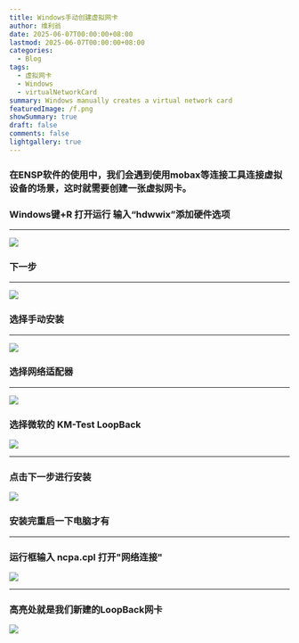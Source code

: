 ```yaml
---
title: Windows手动创建虚拟网卡
author: 维利翁
date: 2025-06-07T00:00:00+08:00
lastmod: 2025-06-07T00:00:00+08:00
categories:
  - Blog
tags:
  - 虚拟网卡
  - Windows
  - virtualNetworkCard
summary: Windows manually creates a virtual network card
featuredImage: /f.png
showSummary: true
draft: false
comments: false
lightgallery: true
---
```


### 在ENSP软件的使用中，我们会遇到使用mobax等连接工具连接虚拟设备的场景，这时就需要创建一张虚拟网卡。   

### Windows键+R 打开运行 输入“hdwwix”添加硬件选项


---

![](posts/hugo-github-virtua%20Network-card/1.png)
### 下一步

---

![](posts/hugo-github-virtua%20Network-card/2.png)
### 选择手动安装

---

![](posts/hugo-github-virtua%20Network-card/3.png)
### 选择网络适配器

---

![](posts/hugo-github-virtua%20Network-card/4.png)
### 选择微软的 KM-Test LoopBack
![](posts/hugo-github-virtua%20Network-card/5.png)

---
### 点击下一步进行安装
![](posts/hugo-github-virtua%20Network-card/6.png)
### 安装完重启一下电脑才有

---

### 运行框输入 ncpa.cpl 打开"网络连接"

![](posts/hugo-github-virtua%20Network-card/7.png)


---

### 高亮处就是我们新建的LoopBack网卡

![](posts/hugo-github-virtua%20Network-card/8.png)